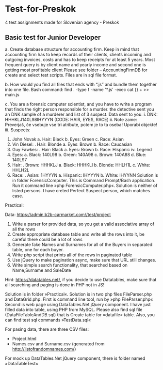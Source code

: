 # Test-for-Preskok
4 test assignments made for Slovenian agency - Preskok

## Basic test for Junior Developer
a.	Create database structure for accounting firm. Keep in mind that accounting firm has to keep records of their clients, clients incoming and outgoing invoices, costs and has to keep receipts for at least 5 years. Most frequent query is by client name and yearly income and second one is getting most profitable client
Please see folder – AccountingFirmDB for create and select test scripts. Files are in sql file format.

b.	How would you find all files  that  ends with “.js”  and bundle them together into one file.
Bash command:
find . -type f -name '*.js' -exec cat {} + >> main.js

c.	You are a forensic computer scientist, and you have to write a program that finds the right person responsible for a murder. the detective sent you an DNK sample of a murderer and list of 3 suspect. Data sent to you:
i.	DNK: HHHKLJ140L98IHYYYN (CODE: HAIR, EYES, RACE)
ii.	Note zame: Preverjaš, če vsebuje vse tri atribute, potem je to ta oseba! Uporabi objekte!
iii.	Suspects: 
1.	John Novak 
a.	Hair:  Black
b.	Eyes: Green
c.	Race: Asian
2.	Vin Diesel:
 .	Hair: Blonde
a.	Eyes: Brown
b.	Race: Caucasian
3.	 Guy Fawkes:
 .	Hair: Black
a.	Eyes: Brown
b.	Race: Hispanic
iv.	Legend
1.	Eyes:
a.	Black:  140L98
b.	Green: 140A98
c.	Brown: 140A88
d.	Blue:    140L97
2.	Hair: 
 .	Brown: HHHKLJ
a.	Black:   HHHKLI
b.	Blonde: HHLH1L
c.	White:  HHLH2L
3.	Race:
 .	Asian: 1HYYYN
a.	Hispanic: IHYYYN
b.	White: IHYYNN
Solution is in folder ForensicComputer. This is Command Prompt/Bash application. Run it command line »php ForensicComputer.php«. Solution is neither of listed persons. I have creted Perfect Suspect person, which matches case.


Practical:

Data: https://admin.b2b-carmarket.com//test/project
1.	Write a parser for provided data, so you get a valid associative array of all the rows
2.	Create appropriate database table and write all the rows into it, be careful there could be a lot of rows
3.	Generate fake Names and Surnames for all of the Buyers in separated table, one for each buyer.
4.	Write php script that prints all of the rows in paginated table
5.	Use jQuery to make pagination async, make sure that URL still changes.
6.	Write simple search functionality, that searched based on Name,Surname and SaleDate

Hint: https://datatables.net/, if you decide to use Datatables, make sure that all searching and paging is done in PHP not in JS!

Solution is in folder »Practical«. Solution is in two php files FileParser.php and DataGrid.php. First is command line tool, run by »php FileParser.php«
Second is web page using DataTables.Net jQuery component. I have just filled data into table, using PHP from MySQL. Please also find sql file (DataFileTableAndDB.sql) that is Create table for »datafile« table. Also, you can find test sql commands »TestData.sql«

For pasing data, there are three CSV files:
-	Project.html
-	Names.csv and Surname.csv (generated from http://listofrandomnames.com/)

For mock up DataTables.Net jQuery component, there is folder named »DataTableTest«
